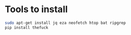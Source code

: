 # Tools to install

```sh
sudo apt-get install jq eza neofetch htop bat ripgrep
pip install thefuck
```
